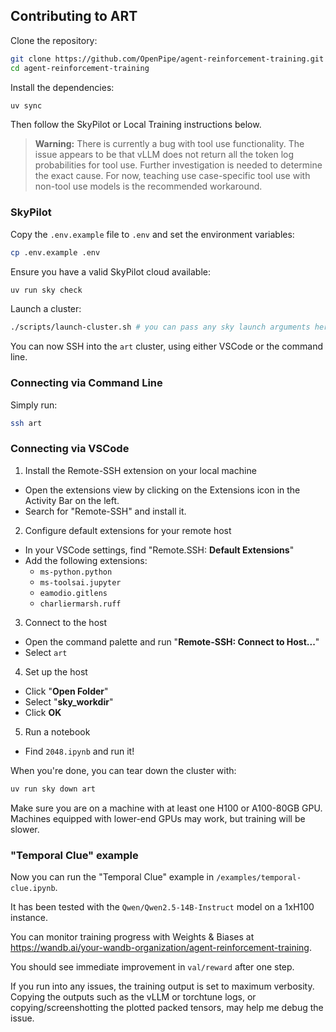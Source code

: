 ## Contributing to ART

Clone the repository:

```bash
git clone https://github.com/OpenPipe/agent-reinforcement-training.git
cd agent-reinforcement-training
```

Install the dependencies:

```bash
uv sync
```

Then follow the SkyPilot or Local Training instructions below.

> **Warning:** There is currently a bug with tool use functionality. The issue appears to be that vLLM does not return all the token log probabilities for tool use. Further investigation is needed to determine the exact cause. For now, teaching use case-specific tool use with non-tool use models is the recommended workaround.

### SkyPilot

Copy the `.env.example` file to `.env` and set the environment variables:

```bash
cp .env.example .env
```

Ensure you have a valid SkyPilot cloud available:

```bash
uv run sky check
```

Launch a cluster:

```bash
./scripts/launch-cluster.sh # you can pass any sky launch arguments here
```

You can now SSH into the `art` cluster, using either VSCode or the command line.

### Connecting via Command Line

Simply run:

```bash
ssh art
```

### Connecting via VSCode

1. Install the Remote-SSH extension on your local machine

- Open the extensions view by clicking on the Extensions icon in the Activity Bar on the left.
- Search for "Remote-SSH" and install it.

2. Configure default extensions for your remote host

- In your VSCode settings, find "Remote.SSH: **Default Extensions**"
- Add the following extensions:
  - `ms-python.python`
  - `ms-toolsai.jupyter`
  - `eamodio.gitlens`
  - `charliermarsh.ruff`

3. Connect to the host

- Open the command palette and run "**Remote-SSH: Connect to Host...**"
- Select `art`

4. Set up the host

- Click "**Open Folder**"
- Select "**sky_workdir**"
- Click **OK**

5. Run a notebook

- Find `2048.ipynb` and run it!

When you're done, you can tear down the cluster with:

```bash
uv run sky down art
```

Make sure you are on a machine with at least one H100 or A100-80GB GPU. Machines equipped with lower-end GPUs may work, but training will be slower.

### "Temporal Clue" example

Now you can run the "Temporal Clue" example in `/examples/temporal-clue.ipynb`.

It has been tested with the `Qwen/Qwen2.5-14B-Instruct` model on a 1xH100 instance.

You can monitor training progress with Weights & Biases at https://wandb.ai/your-wandb-organization/agent-reinforcement-training.

You should see immediate improvement in `val/reward` after one step.

If you run into any issues, the training output is set to maximum verbosity. Copying the outputs such as the vLLM or torchtune logs, or copying/screenshotting the plotted packed tensors, may help me debug the issue.
